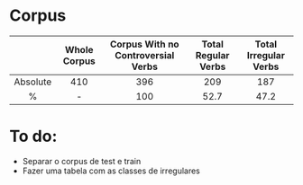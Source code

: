 # Corpus

|          | Whole Corpus | Corpus With no Controversial Verbs | Total Regular Verbs | Total Irregular Verbs |
|:--------:|:------------:|:----------------------------------:|:-------------------:|:---------------------:|
| Absolute |      410     |                 396                |         209         |          187          |
|     %    |       -      |                 100                |         52.7        |          47.2         |

# To do:

- Separar o corpus de test e train
- Fazer uma tabela com as classes de irregulares
